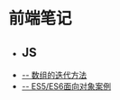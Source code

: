 # 前端笔记
- ## JS
- [-- 数组的迭代方法](https://github.com/USTC-Han/USTC-Han.github.io/blob/master/js/%E6%95%B0%E7%BB%84%E8%BF%AD%E4%BB%A3%E6%96%B9%E6%B3%95.md)
- [-- ES5/ES6面向对象案例](https://github.com/USTC-Han/USTC-Han.github.io/blob/master/js/ES5%E5%92%8CES6%E5%AE%9E%E7%8E%B0%E7%BB%A7%E6%89%BF%E5%AF%B9%E6%AF%94.md)
